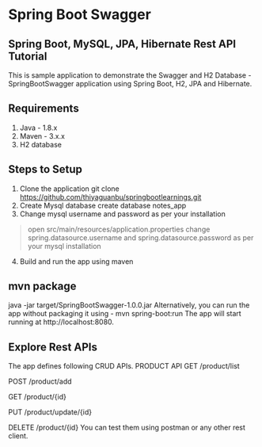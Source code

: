 # Spring Boot Swagger

## Spring Boot, MySQL, JPA, Hibernate Rest API Tutorial
This is sample application to demonstrate the Swagger and H2 Database -SpringBootSwagger application using Spring Boot, H2, JPA and Hibernate.	
## Requirements
1.	Java - 1.8.x
2.	Maven - 3.x.x
3.	H2 database
## Steps to Setup
1. Clone the application
git clone https://github.com/thiyaguanbu/springbootlearnings.git
2. Create Mysql database
create database notes_app
3. Change mysql username and password as per your installation
>	open src/main/resources/application.properties
>	change spring.datasource.username and spring.datasource.password as per your mysql installation
4. Build and run the app using maven
## mvn package
java -jar target/SpringBootSwagger-1.0.0.jar
Alternatively, you can run the app without packaging it using -
mvn spring-boot:run
The app will start running at http://localhost:8080.
## Explore Rest APIs
The app defines following CRUD APIs.
PRODUCT API
GET /product/list

POST /product/add

GET /product/{id}

PUT /product/update/{id}

DELETE /product/{id}
You can test them using postman or any other rest client.

